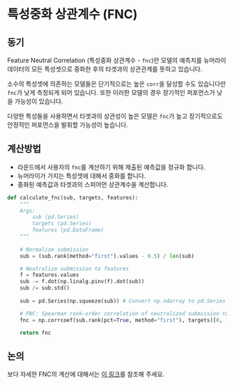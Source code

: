 # 특성중화 상관계수 (FNC)

## **동기**

Feature Neutral Correlation (특성중화 상관계수 - `fnc`)란 모델의 예측치를 뉴머라이 데이터의 모든 특성셋으로 중화한 후의 타겟과의 상관관계를 뜻하고 있습니다.

소수의 특성셋에 의존하는 모델들은 단기적으로는 높은 `corr`을 달성할 수도 있습니다만 `fnc`가 낮게 측정되게 되어 있습니다. 또한 이러한 모델의 경우 장기적인 퍼포먼스가 낮을 가능성이 있습니다.

다양한 특성들을 사용하면서 타겟과의 상관성이 높은 모델은 `fnc`가 높고 장기적으로도 안정적인 퍼포먼스을  발휘할 가능성이 높습니다.

## **계산방법**

* 라운드에서 사용자의 `fnc`를 계산하기 위해 제출된 예측값을 정규화 합니다.
* 뉴머라이가 가지는 특성셋에 대해서 중화를 합니다.
* 중화된 예측값과 타겟과의 스피어먼 상관계수을 계산합니다.

```python
def calculate_fnc(sub, targets, features):
    """    
    Args:
        sub (pd.Series)
        targets (pd.Series)
        features (pd.DataFrame)
    """
    
    # Normalize submission
    sub = (sub.rank(method="first").values - 0.5) / len(sub)

    # Neutralize submission to features
    f = features.values
    sub -= f.dot(np.linalg.pinv(f).dot(sub))
    sub /= sub.std()
    
    sub = pd.Series(np.squeeze(sub)) # Convert np.ndarray to pd.Series

    # FNC: Spearman rank-order correlation of neutralized submission to target
    fnc = np.corrcoef(sub.rank(pct=True, method="first"), targets)[0, 1]

    return fnc
```

## 논의

보다 자세한 FNC의 계산에 대해서는 [이 링크](https://forum.numer.ai/t/model-diagnostics-feature-exposure/899)를 참조해 주세요.
